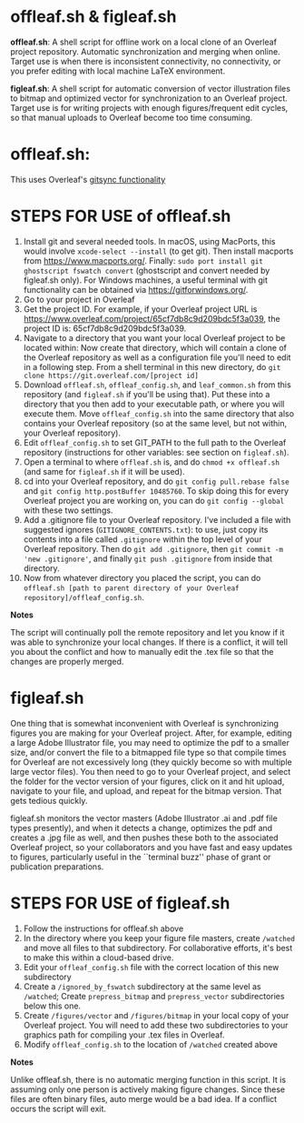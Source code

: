 # offleaf.sh & figleaf.sh
**offleaf.sh**: A shell script for offline work on a local clone of an Overleaf project repository. Automatic synchronization and merging when online. Target use is when there is inconsistent connectivity, no connectivity, or you prefer editing with local machine LaTeX environment.

**figleaf.sh**: A shell script for automatic conversion of vector illustration files to bitmap and optimized vector for synchronization to an Overleaf project. Target use is for writing projects with enough figures/frequent edit cycles, so that manual uploads to Overleaf become too time consuming.


# offleaf.sh:

This uses Overleaf's [gitsync functionality](https://www.overleaf.com/learn/how-to/Git_Integration_and_GitHub_Synchronization)

# STEPS FOR USE of offleaf.sh

1. Install git and several needed tools. In macOS, using MacPorts, this would involve
    `xcode-select --install` (to get git). Then
    install macports from https://www.macports.org/. Finally:
    `sudo port install git ghostscript fswatch convert` (ghostscript and convert needed by figleaf.sh only).
    For Windows machines, a useful terminal with git functionality can be obtained via https://gitforwindows.org/.
3. Go to your project in Overleaf
4. Get the project ID. For example, if your Overleaf project URL is https://www.overleaf.com/project/65cf7db8c9d209bdc5f3a039, the project ID is: 65cf7db8c9d209bdc5f3a039.
5. Navigate to a directory that you want your local Overleaf project to be located within: Now create that directory, which will contain a clone of the Overleaf repository as well as a configuration file you'll need to edit in a following step. From a shell terminal in this new directory, do `git clone https://git.overleaf.com/[project id]`
6. Download `offleaf.sh`, `offleaf_config.sh`, and `leaf_common.sh` from this repository (and `figleaf.sh` if you'll be using that). Put these into a directory that you then add to your executable path, or where you will execute them. Move `offleaf_config.sh` into the same directory that also contains your Overleaf repository (so at the same level, but not within, your Overleaf repository).  
8. Edit `offleaf_config.sh` to set GIT_PATH to the full path to the Overleaf repository (instructions for other variables: see section on `figleaf.sh`). 
9. Open a terminal to where `offleaf.sh` is, and do `chmod +x offleaf.sh` (and same for `figleaf.sh` if it will be used).
10. cd into your Overleaf repository, and do `git config pull.rebase false` and `git config http.postBuffer 10485760`. To skip doing this for every Overleaf project you are working on, you can do `git config --global` with these two settings.
11. Add a .gitignore file to your Overleaf repository. I've included a file with suggested ignores (`GITIGNORE_CONTENTS.txt`): to use, just copy its contents into a file called `.gitignore` within the top level of your Overleaf repository. Then do `git add .gitignore`, then `git commit -m 'new .gitignore'`, and finally `git push .gitignore` from inside that directory.
12. Now from whatever directory you placed the script, you can do `offleaf.sh [path to parent directory of your Overleaf repository]/offleaf_config.sh`.


**Notes**

The script will continually poll the remote repository and let you know if it was able to synchronize your local changes. If there is a conflict, it will tell you about the conflict and how to manually edit the .tex file so that the changes are properly merged.


# figleaf.sh

One thing that is somewhat inconvenient with Overleaf is synchronizing figures you are making for your Overleaf project. After, for example, editing a large Adobe Illustrator file, you may need to optimize the pdf to a smaller size, and/or convert the file to a bitmapped file type so that compile times for Overleaf are not excessively long (they quickly become so with multiple large vector files). You then need to go to your Overleaf project, and select the folder for the vector version of your figures, click on it and hit upload, navigate to your file, and upload, and repeat for the bitmap version. That gets tedious quickly.

figleaf.sh monitors the vector masters (Adobe Illustrator .ai and .pdf file types presently), and when it detects a change, optimizes the pdf and creates a .jpg file as well, and then pushes these both to the associated Overleaf project, so your collaborators and you have fast and easy updates to figures, particularly useful in the ``terminal buzz'' phase of grant or publication preparations.

# STEPS FOR USE of figleaf.sh

1. Follow the instructions for offleaf.sh above
2. In the directory where you keep your figure file masters, create `/watched` and move all files to that subdirectory. For collaborative efforts, it's best to make this within a cloud-based drive.
3. Edit your `offleaf_config.sh` file with the correct location of this new subdirectory
4. Create a `/ignored_by_fswatch` subdirectory at the same level as `/watched`; Create `prepress_bitmap` and `prepress_vector` subdirectories below this one. 
5. Create `/figures/vector` and `/figures/bitmap` in your local copy of your Overleaf project. You will need to add these two subdirectories to your graphics path for compiling your .tex files in Overleaf.
6. Modify `offleaf_config.sh` to the location of `/watched` created above


**Notes**

Unlike offleaf.sh, there is no automatic merging function in this script. It is assuming only one person is actively making figure changes.
Since these files are often binary files, auto merge would be a bad idea. If a conflict occurs the script will exit.

